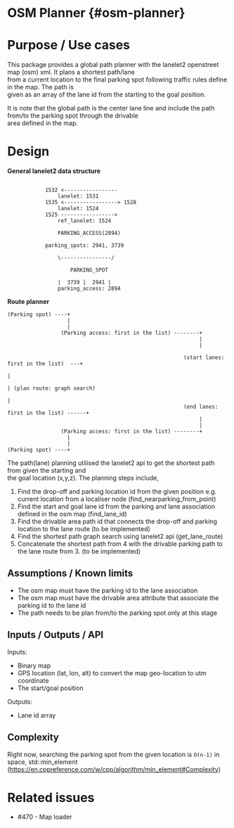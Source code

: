 OSM Planner {#osm-planner}
=============

# Purpose / Use cases

This package provides a global path planner with the lanelet2 openstreet map (osm) xml. It plans a shortest path/lane  
from a current location to the final parking spot following traffic rules define in the map. The path is  
given as an array of the lane id from the starting to the goal position.  

It is note that the global path is the center lane line and include the path from/to the parking spot through the drivable  
area defined in the map.  


# Design
**General lanelet2 data structure**
```

			1532 <-----------------
       			lanelet: 1531 
			1535 <-----------------> 1528
       			lanelet: 1524
			1525 ----------------->
     			ref_lanelet: 1524
                  
     			PARKING_ACCESS(2894) 

   			parking_spots: 2941, 3739

     			\----------------/

        			PARKING_SPOT

     			|  3739 |  2941 | 
    			parking_access: 2894

```

**Route planner**
```
(Parking spot) ----+
                   |
                   |
                 (Parking access: first in the list) --------+ 
 															 |
															 |	

                                                        (start lanes: first in the list)  ---+ 
																							 |
																							 | (plan route: graph search)
																							 |
 														(end lanes: first in the list) ------+
															 |
															 |
                 (Parking access: first in the list) --------+ 
				   |	
                   |
(Parking spot) ----+

```

The path(lane) planning utilised the lanelet2 api to get the shortest path from given the starting and  
the goal location (x,y,z). The planning steps include,

1. Find the drop-off and parking location id from the given position e.g. current location from a localiser node (find_nearparking_from_point)   
2. Find the start and goal lane id from the parking and lane association defined in the osm map (find_lane_id)  
3. Find the drivable area path id that connects the drop-off and parking location to the lane route (to be implemented)  
4. Find the shortest path graph search using lanelet2 api (get_lane_route)  
5. Concatenate the shortest path from 4 with the drivable parking path to the lane route from 3. (to be implemented)   


## Assumptions / Known limits

- The osm map must have the parking id to the lane association
- The osm map must have the drivable area attribute that associate the parking id to the lane id
- The path needs to be plan from/to the parking spot only at this stage


## Inputs / Outputs / API

Inputs:

- Binary map
- GPS location (lat, lon, alt) to convert the map geo-location to utm coordinate
- The start/goal position

Outputs:
- Lane id array

## Complexity

Right now, searching the parking spot from the given location is `O(n-1)` in space, std::min_element
(https://en.cppreference.com/w/cpp/algorithm/min_element#Complexity)


# Related issues

- #470 - Map loader
